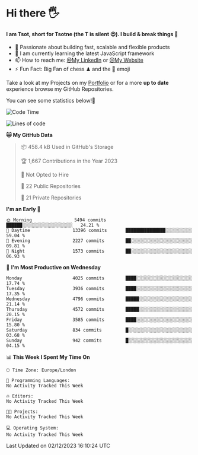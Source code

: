 # Hi there :raised_hand_with_fingers_splayed:
#### I am Tsot, short for Tsotne (the T is silent :wink:). I build & break things :space_invader:
- :telescope: Passionate about building fast, scalable and flexible products
- :seedling: I am currently learning the latest JavaScript framework 
- :mailbox: How to reach me: [@My LinkedIn](https://www.linkedin.com/in/tsotne-gvadzabia/) or [@My Website](https://tsotne.co.uk/contact)
- :zap: Fun Fact: Big Fan of chess ♟ and the 👾 emoji

Take a look at my Projects on my [Portfolio](https://tsotne.co.uk/) or for a more **up to date** experience browse my GitHub Repositories.

You can see some statistics below!:space_invader:
<!--START_SECTION:waka-->
![Code Time](http://img.shields.io/badge/Code%20Time-761%20hrs%202%20mins-blue)

![Lines of code](https://img.shields.io/badge/From%20Hello%20World%20I%27ve%20Written-8.7%20million%20lines%20of%20code-blue)

**🐱 My GitHub Data** 

> 📦 458.4 kB Used in GitHub's Storage 
 > 
> 🏆 1,667 Contributions in the Year 2023
 > 
> 🚫 Not Opted to Hire
 > 
> 📜 22 Public Repositories 
 > 
> 🔑 21 Private Repositories 
 > 
**I'm an Early 🐤** 

```text
🌞 Morning                5494 commits        ██████░░░░░░░░░░░░░░░░░░░   24.21 % 
🌆 Daytime                13396 commits       ███████████████░░░░░░░░░░   59.04 % 
🌃 Evening                2227 commits        ██░░░░░░░░░░░░░░░░░░░░░░░   09.81 % 
🌙 Night                  1573 commits        ██░░░░░░░░░░░░░░░░░░░░░░░   06.93 % 
```
📅 **I'm Most Productive on Wednesday** 

```text
Monday                   4025 commits        ████░░░░░░░░░░░░░░░░░░░░░   17.74 % 
Tuesday                  3936 commits        ████░░░░░░░░░░░░░░░░░░░░░   17.35 % 
Wednesday                4796 commits        █████░░░░░░░░░░░░░░░░░░░░   21.14 % 
Thursday                 4572 commits        █████░░░░░░░░░░░░░░░░░░░░   20.15 % 
Friday                   3585 commits        ████░░░░░░░░░░░░░░░░░░░░░   15.80 % 
Saturday                 834 commits         █░░░░░░░░░░░░░░░░░░░░░░░░   03.68 % 
Sunday                   942 commits         █░░░░░░░░░░░░░░░░░░░░░░░░   04.15 % 
```


📊 **This Week I Spent My Time On** 

```text
🕑︎ Time Zone: Europe/London

💬 Programming Languages: 
No Activity Tracked This Week

🔥 Editors: 
No Activity Tracked This Week

🐱‍💻 Projects: 
No Activity Tracked This Week

💻 Operating System: 
No Activity Tracked This Week
```


 Last Updated on 02/12/2023 16:10:24 UTC
<!--END_SECTION:waka-->
